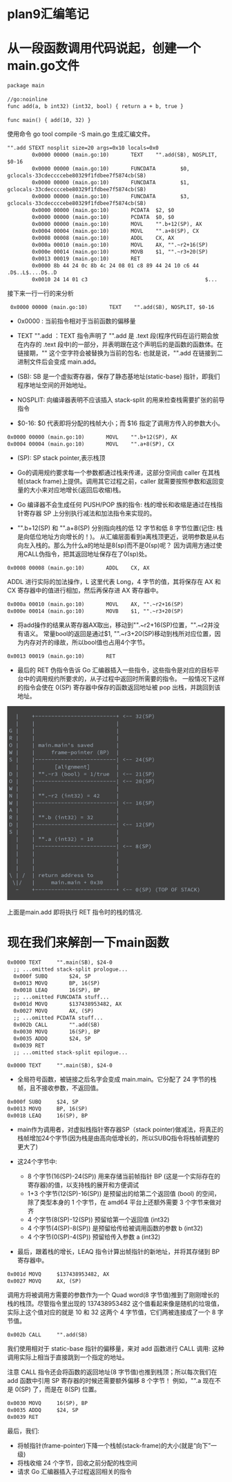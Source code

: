 # plan9汇编笔记

# 从一段函数调用代码说起，创建一个main.go文件
```
package main

//go:noinline
func add(a, b int32) (int32, bool) { return a + b, true }

func main() { add(10, 32) }

```

使用命令 go tool compile -S main.go 生成汇编文件。

```
"".add STEXT nosplit size=20 args=0x10 locals=0x0
        0x0000 00000 (main.go:10)       TEXT    "".add(SB), NOSPLIT, $0-16
        0x0000 00000 (main.go:10)       FUNCDATA        $0, gclocals·33cdeccccebe80329f1fdbee7f5874cb(SB)
        0x0000 00000 (main.go:10)       FUNCDATA        $1, gclocals·33cdeccccebe80329f1fdbee7f5874cb(SB)
        0x0000 00000 (main.go:10)       FUNCDATA        $3, gclocals·33cdeccccebe80329f1fdbee7f5874cb(SB)
        0x0000 00000 (main.go:10)       PCDATA  $2, $0
        0x0000 00000 (main.go:10)       PCDATA  $0, $0
        0x0000 00000 (main.go:10)       MOVL    "".b+12(SP), AX
        0x0004 00004 (main.go:10)       MOVL    "".a+8(SP), CX
        0x0008 00008 (main.go:10)       ADDL    CX, AX
        0x000a 00010 (main.go:10)       MOVL    AX, "".~r2+16(SP)
        0x000e 00014 (main.go:10)       MOVB    $1, "".~r3+20(SP)
        0x0013 00019 (main.go:10)       RET
        0x0000 8b 44 24 0c 8b 4c 24 08 01 c8 89 44 24 10 c6 44  .D$..L$....D$..D
        0x0010 24 14 01 c3                                      $...

```
接下来一行一行的来分析 

```
 0x0000 00000 (main.go:10)       TEXT    "".add(SB), NOSPLIT, $0-16
```
+ 0x0000 : 当前指令相对于当前函数的偏移量 

+ TEXT "".add ：TEXT 指令声明了 "".add 是 .text 段(程序代码在运行期会放在内存的
.text 段中)的一部分，并表明跟在这个声明后的是函数的函数体。在链接期，"" 这个空字符会被替换为当前的包名: 也就是说，"".add 在链接到二进制文件后会变成 main.add。

+ (SB): SB 是一个虚拟寄存器，保存了静态基地址(static-base)
指针，即我们程序地址空间的开始地址。

+ NOSPLIT: 向编译器表明不应该插入 stack-split 的用来检查栈需要扩张的前导指令

+ $0-16: $0 代表即将分配的栈帧大小；而 $16 指定了调用方传入的参数大小。

```
0x0000 00000 (main.go:10)       MOVL    "".b+12(SP), AX
0x0004 00004 (main.go:10)       MOVL    "".a+8(SP), CX
```
+ (SP): SP stack pointer,表示栈顶
 
+ Go的调用规约要求每一个参数都通过栈来传递，这部分空间由 caller 在其栈帧(stack
frame)上提供。调用其它过程之前，caller
就需要按照参数和返回变量的大小来对应地增长(返回后收缩)栈。

+ Go 编译器不会生成任何 PUSH/POP 族的指令: 栈的增长和收缩是通过在栈指针寄存器 SP 上分别执行减法和加法指令来实现的。

+ "".b+12(SP) 和 "".a+8(SP) 分别指向栈的低 12 字节和低 8 字节位置(记住:
栈是向低位地址方向增长的！)。
从汇编层面看到a离栈顶更近，说明参数是从右向左入栈的。那么为什么a的地址是8(sp)而不是0(sp)呢？
因为调用方通过使用CALL伪指令，把其返回地址保存在了0(sp)处。

```
0x0008 00008 (main.go:10)       ADDL    CX, AX
```
ADDL 进行实际的加法操作，L 这里代表 Long，4 字节的值，其将保存在 AX 和 CX 寄存器中的值进行相加，然后再保存进 AX 寄存器中。

```
0x000a 00010 (main.go:10)       MOVL    AX, "".~r2+16(SP)
0x000e 00014 (main.go:10)       MOVB    $1, "".~r3+20(SP)
```        

+ 将add操作的结果从寄存器AX取出，移动到"".~r2+16(SP)位置，"".~r2并没有语义。 常量bool的返回是通过$1,
"".~r3+20(SP)移动到栈所对应位置，因为内存对齐的缘故，所以bool值也占用4个字节。

```
0x0013 00019 (main.go:10)       RET
```
+ 最后的 RET 伪指令告诉 Go 汇编器插入一些指令，这些指令是对应的目标平台中的调用规约所要求的，从子过程中返回时所需要的指令。
一般情况下这样的指令会使在 0(SP) 寄存器中保存的函数返回地址被 pop 出栈，并跳回到该地址。

![stack frame](../doc/images/stack_frame.png)

上面是main.add 即将执行 RET 指令时的栈的情况.

# 现在我们来解剖一下main函数

```
0x0000 TEXT		"".main(SB), $24-0
  ;; ...omitted stack-split prologue...
  0x000f SUBQ		$24, SP
  0x0013 MOVQ		BP, 16(SP)
  0x0018 LEAQ		16(SP), BP
  ;; ...omitted FUNCDATA stuff...
  0x001d MOVQ		$137438953482, AX
  0x0027 MOVQ		AX, (SP)
  ;; ...omitted PCDATA stuff...
  0x002b CALL		"".add(SB)
  0x0030 MOVQ		16(SP), BP
  0x0035 ADDQ		$24, SP
  0x0039 RET
  ;; ...omitted stack-split epilogue...
```
```
0x0000 TEXT		"".main(SB), $24-0
```
+ 全局符号函数，被链接之后名字会变成 main.main。它分配了 24 字节的栈帧，且不接收参数，不返回值。

```
0x000f SUBQ		$24, SP
0x0013 MOVQ		BP, 16(SP)
0x0018 LEAQ		16(SP), BP
```

+ main作为调用者，对虚拟栈指针寄存器SP（stack
  pointer)做减法，将真正的栈帧增加24个字节(因为栈是由高向低增长的，所以SUBQ指令将栈帧调整的更大了)
+ 这24个字节中:
  + 8 个字节(16(SP)-24(SP)) 用来存储当前帧指针 BP (这是一个实际存在的寄存器)的值，以支持栈的展开和方便调试
  + 1+3 个字节(12(SP)-16(SP)) 是预留出的给第二个返回值 (bool) 的空间，除了类型本身的 1 个字节，在 amd64 平台上还额外需要 3 个字节来做对齐
  + 4 个字节(8(SP)-12(SP)) 预留给第一个返回值 (int32)
  + 4 个字节(4(SP)-8(SP)) 是预留给传给被调用函数的参数 b (int32)
  + 4 个字节(0(SP)-4(SP)) 预留给传入参数 a (int32)
  
+ 最后，跟着栈的增长，LEAQ 指令计算出帧指针的新地址，并将其存储到 BP 寄存器中。

```
0x001d MOVQ		$137438953482, AX
0x0027 MOVQ		AX, (SP)
```

调用方将被调用方需要的参数作为一个 Quad word(8 字节值)推到了刚刚增长的栈的栈顶。尽管指令里出现的 137438953482 这个值看起来像是随机的垃圾值，实际上这个值对应的就是 10 和 32 这两个 4 字节值，它们两被连接成了一个 8 字节值。

```
0x002b CALL		"".add(SB)
```
我们使用相对于 static-base 指针的偏移量，来对 add 函数进行 CALL 调用: 这种调用实际上相当于直接跳到一个指定的地址。

注意 CALL 指令还会将函数的返回地址(8 字节值)也推到栈顶；所以每次我们在 add 函数中引用 SP 寄存器的时候还需要额外偏移 8 个字节！
例如，"".a 现在不是 0(SP) 了，而是在 8(SP) 位置。

```
0x0030 MOVQ		16(SP), BP
0x0035 ADDQ		$24, SP
0x0039 RET
```
最后，我们:

+ 将帧指针(frame-pointer)下降一个栈帧(stack-frame)的大小(就是“向下”一级)
+ 将栈收缩 24 个字节，回收之前分配的栈空间
+ 请求 Go 汇编器插入子过程返回相关的指令